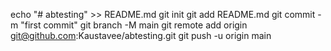 echo "# abtesting" >> README.md
git init
git add README.md
git commit -m "first commit"
git branch -M main
git remote add origin git@github.com:Kaustavee/abtesting.git
git push -u origin main
